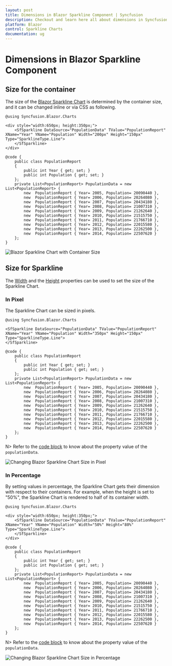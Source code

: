 ```yaml
---
layout: post
title: Dimensions in Blazor Sparkline Component | Syncfusion
description: Checkout and learn here all about dimensions in Syncfusion Blazor Sparkline component and much more.
platform: Blazor
control: Sparkline Charts
documentation: ug
---
```


# Dimensions in Blazor Sparkline Component

## Size for the container

The size of the [Blazor Sparkline Chart](https://www.syncfusion.com/blazor-components/blazor-sparkline) is determined by the container size, and it can be changed inline or via CSS as following.

```cshtml
@using Syncfusion.Blazor.Charts

<div style="width:650px; height:350px;">
    <SfSparkline DataSource="PopulationData" TValue="PopulationReport" XName="Year" YName="Population" Width="200px" Height="150px" Type="SparklineType.Line">
    </SfSparkline>
</div>

@code {
    public class PopulationReport
    {
        public int Year { get; set; }
        public int Population { get; set; }
    };
    private List<PopulationReport> PopulationData = new List<PopulationReport> {
        new  PopulationReport { Year= 2005, Population= 20090440 },
        new  PopulationReport { Year= 2006, Population= 20264080 },
        new  PopulationReport { Year= 2007, Population= 20434180 },
        new  PopulationReport { Year= 2008, Population= 21007310 },
        new  PopulationReport { Year= 2009, Population= 21262640 },
        new  PopulationReport { Year= 2010, Population= 21515750 },
        new  PopulationReport { Year= 2011, Population= 21766710 },
        new  PopulationReport { Year= 2012, Population= 22015580 },
        new  PopulationReport { Year= 2013, Population= 22262500 },
        new  PopulationReport { Year= 2014, Population= 22507620 }
    };
}
```

![Blazor Sparkline Chart with Container Size](./images/SparklineDimension/blazor-sparkline-chart-container-size.png)

## Size for Sparkline

The [Width](https://help.syncfusion.com/cr/blazor/Syncfusion.Blazor.Charts.SfSparkline-1.html#Syncfusion_Blazor_Charts_SfSparkline_1_Width) and the [Height](https://help.syncfusion.com/cr/blazor/Syncfusion.Blazor.Charts.SfSparkline-1.html#Syncfusion_Blazor_Charts_SfSparkline_1_Height) properties can be used to set the size of the Sparkline Chart.

### In Pixel

The Sparkline Chart can be sized in pixels.

```cshtml
@using Syncfusion.Blazor.Charts

<SfSparkline DataSource="PopulationData" TValue="PopulationReport" XName="Year" YName="Population" Width="350px" Height="150px" Type="SparklineType.Line">
</SfSparkline>

@code {
    public class PopulationReport
    {
        public int Year { get; set; }
        public int Population { get; set; }
    };
    private List<PopulationReport> PopulationData = new List<PopulationReport> {
        new  PopulationReport { Year= 2005, Population= 20090440 },
        new  PopulationReport { Year= 2006, Population= 20264080 },
        new  PopulationReport { Year= 2007, Population= 20434180 },
        new  PopulationReport { Year= 2008, Population= 21007310 },
        new  PopulationReport { Year= 2009, Population= 21262640 },
        new  PopulationReport { Year= 2010, Population= 21515750 },
        new  PopulationReport { Year= 2011, Population= 21766710 },
        new  PopulationReport { Year= 2012, Population= 22015580 },
        new  PopulationReport { Year= 2013, Population= 22262500 },
        new  PopulationReport { Year= 2014, Population= 22507620 }
    };
}
```

N> Refer to the [code block](#size-for-the-container) to know about the property value of the `populationData`.

![Changing Blazor Sparkline Chart Size in Pixel](./images/SparklineDimension/blazor-sparkline-chart-size-in-pixel.png)

### In Percentage

By setting values in percentage, the Sparkline Chart gets their dimension with respect to their containers. For example, when the height is set to "50%", the Sparkline Chart is rendered to half of its container width.

```cshtml
@using Syncfusion.Blazor.Charts

<div style="width:650px; height:350px;">
    <SfSparkline DataSource="PopulationData" TValue="PopulationReport" XName="Year" YName="Population" Width="50%" Height="80%" Type="SparklineType.Line">
    </SfSparkline>
</div>

@code {
    public class PopulationReport
    {
        public int Year { get; set; }
        public int Population { get; set; }
    };
    private List<PopulationReport> PopulationData = new List<PopulationReport> {
        new  PopulationReport { Year= 2005, Population= 20090440 },
        new  PopulationReport { Year= 2006, Population= 20264080 },
        new  PopulationReport { Year= 2007, Population= 20434180 },
        new  PopulationReport { Year= 2008, Population= 21007310 },
        new  PopulationReport { Year= 2009, Population= 21262640 },
        new  PopulationReport { Year= 2010, Population= 21515750 },
        new  PopulationReport { Year= 2011, Population= 21766710 },
        new  PopulationReport { Year= 2012, Population= 22015580 },
        new  PopulationReport { Year= 2013, Population= 22262500 },
        new  PopulationReport { Year= 2014, Population= 22507620 }
    };
}
```

N> Refer to the [code block](#size-for-the-container) to know about the property value of the `populationData`.

![Changing Blazor Sparkline Chart Size in Percentage](./images/SparklineDimension/blazor-sparkline-chart-size-in-percentage.png)